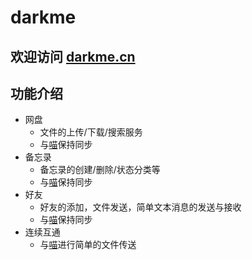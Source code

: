 # darkme
## 欢迎访问 [darkme.cn](darkme.cn "darkme")
## 功能介绍
- 网盘
  - 文件的上传/下载/搜索服务
  - 与[喵](https://github.com/TreeLiked/miao "喵")保持同步
- 备忘录
  - 备忘录的创建/删除/状态分类等
  - 与[喵](https://github.com/TreeLiked/miao "喵")保持同步
- 好友
  - 好友的添加，文件发送，简单文本消息的发送与接收
  - 与[喵](https://github.com/TreeLiked/miao "喵")保持同步
- 连续互通
  - 与[喵](https://github.com/TreeLiked/miao "喵")进行简单的文件传送
